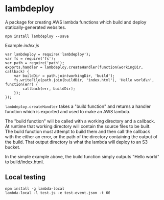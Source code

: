 # lambdeploy

A package for creating AWS lambda functions which build and deploy
statically-generated websites.

    npm install lambdeploy --save

Example *index.js*

    var lambdeploy = require('lambdeploy');
    var fs = require('fs');
    var path = require('path');
    exports.handler = lambdeploy.createHandler(function(workingDir, callback) {
        var buildDir = path.join(workingDir, 'build');
        fs.writeFile(path.join(buildDir, 'index.html'), 'Hello world\n', function(err) {
            callback(err, buildDir);
        });
    });

`lambdeploy.createHandler` takes a "build function" and returns a handler
function which is exported and used to make an AWS lambda.

The "build function" will be called with a working directory and a callback. At
runtime that working directory will contain the source files to be built. The
build function must attempt to build them and then call the callback with the
either an error, or the path of the directory containing the output of the
build. That output directory is what the lambda will deploy to an S3 bucket.

In the simple example above, the build function simply outputs "Hello world" to
build/index.html.

## Local testing

    npm install -g lambda-local
    lambda-local -l test.js -e test-event.json -t 60
